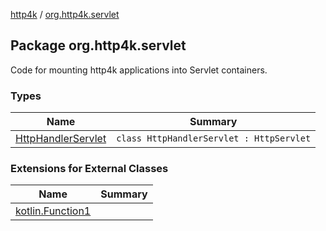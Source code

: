 [http4k](../index.md) / [org.http4k.servlet](./index.md)

## Package org.http4k.servlet

Code for mounting http4k applications into Servlet containers.

### Types

| Name | Summary |
|---|---|
| [HttpHandlerServlet](-http-handler-servlet/index.md) | `class HttpHandlerServlet : HttpServlet` |

### Extensions for External Classes

| Name | Summary |
|---|---|
| [kotlin.Function1](kotlin.-function1/index.md) |  |
